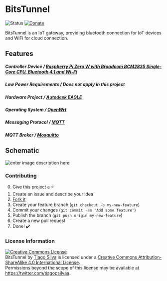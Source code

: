 # BitsTunnel
![Status](https://img.shields.io/badge/Status-UnderDev-red.svg) [![Donate](https://img.shields.io/badge/Donate-Buy%20Me%20a%20Coffee-yellow.svg)](https://www.buymeacoffee.com/TiagoPaulaSilva)

BitsTunnel is an IoT gateway, providing bluetooth connection for IoT devices and WiFi for cloud connection.

## Features
##### Controller Device / [Raspberry Pi Zero W with Broadcom BCM2835 Single-Core CPU, Bluetooth 4.1 and Wi-Fi](https://www.raspberrypi.org/products/raspberry-pi-zero-w/)

##### Low Power Requirements / Does not apply in this project

##### Hardware Project / [Autodesk EAGLE](https://www.autodesk.com/products/eagle/free-download)

##### Operating System / [OpenWrt](https://openwrt.org/)

##### Messaging Protocol  / [MQTT](http://mqtt.org/)

##### MQTT Broker / [Mosquitto](https://mosquitto.org/)

## Schematic
![enter image description here](https://lh3.googleusercontent.com/hJ0v9MZLnaVbUsG3Rgy-yUE1y9tMdhj8AJEgEyrT6WjEENklfdBFy-YyLo4Zl98tJLXYvht3V_p8dQ=s2000 "BitsTunnel")

### Contributing
0. Give this project a :star:
1. Create an issue and describe your idea
2. [Fork it](https://github.com/TiagoPaulaSilva/BitsTunnel/fork)
3. Create your feature branch (`git checkout -b my-new-feature`)
4. Commit your changes (`git commit -am 'Add some feature'`)
5. Publish the branch (`git push origin my-new-feature`)
6. Create a new pull request
7. Done! :heavy_check_mark:

### License Information
<a rel="license" href="http://creativecommons.org/licenses/by-sa/4.0/"><img alt="Creative Commons License" style="border-width:0" src="https://i.creativecommons.org/l/by-sa/4.0/88x31.png" /></a><br /><span xmlns:dct="http://purl.org/dc/terms/" property="dct:title">BitsTunnel</span> by <a xmlns:cc="http://creativecommons.org/ns#" href="https://github.com/TiagoPaulaSilva" property="cc:attributionName" rel="cc:attributionURL">Tiago Silva</a> is licensed under a <a rel="license" href="http://creativecommons.org/licenses/by-sa/4.0/">Creative Commons Attribution-ShareAlike 4.0 International License</a>.<br />Permissions beyond the scope of this license may be available at <a xmlns:cc="http://creativecommons.org/ns#" href="https://twitter.com/tiagopsilvaa" rel="cc:morePermissions">https://twitter.com/tiagopsilvaa</a>.
